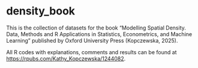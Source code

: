 # density_book
This is the collection of datasets for the book “Modelling Spatial Density. Data, Methods and R Applications in Statistics, Econometrics, and Machine Learning” published by Oxford University Press (Kopczewska, 2025). 

All R codes with explanations, comments and results can be found at https://rpubs.com/Kathy_Kopczewska/1244082. 
